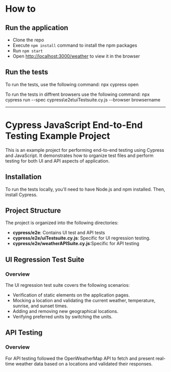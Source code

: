 # How to

## Run the application
- Clone the repo
- Execute `npm install` command to install the npm packages
- Run `npm start`
- Open [http://localhost:3000/weather](http://localhost:3000/weather) to view it in the browser

## Run the tests

To run the tests, use the following command:
npx cypress open

To run the tests in diffrent browsers use the following command:
npx cypress run --spec cypress\e2e\uiTestsuite.cy.js --browser browsername

-----------------------------------
# Cypress JavaScript End-to-End Testing Example Project

This is an example project for performing end-to-end testing using Cypress and JavaScript. It demonstrates how to organize test files and perform testing for both UI and API aspects of application.

## Installation

To run the tests locally, you'll need to have Node.js and npm installed. Then, install Cypress.

## Project Structure

The project is organized into the following directories:

- **cypress/e2e**: Contains UI test and API tests
- **cypress/e2e/uiTestsuite.cy.js**: Specific for UI regression testing.
- **cypress/e2e/weatherAPISuite.cy.js**:Specific for API testing

## UI Regression Test Suite
### Overview
The UI regression test suite covers the following scenarios:

- Verification of static elements on the application pages.
- Mocking a location and validating the current weather, temperature, sunrise, and sunset times.
- Adding and removing new geographical locations.
- Verifying preferred units by switching the units.

## API Testing
### Overview
  For API testing followed the OpenWeatherMap API to fetch and present real-time weather data based on a locations and validated their responses.


